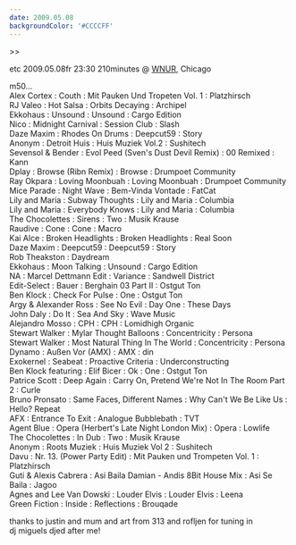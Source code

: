 ```yaml
---
date: 2009.05.08
backgroundColor: '#CCCCFF'
---
```


\>>


etc 2009.05.08fr 23:30 210minutes @ [WNUR](http://www.wnur.org/), Chicago  

m50...  
Alex Cortex : Couth : Mit Pauken Und Tropeten Vol. 1 : Platzhirsch  
RJ Valeo : Hot Salsa : Orbits Decaying : Archipel  
Ekkohaus : Unsound : Unsound : Cargo Edition  
Nico : Midnight Carnival : Session Club : Slash  
Daze Maxim : Rhodes On Drums : Deepcut59 : Story  
Anonym : Detroit Huis : Huis Muziek Vol.2 : Sushitech  
Sevensol & Bender : Evol Peed (Sven's Dust Devil Remix) : 00 Remixed : Kann  
Dplay : Browse (Ribn Remix) : Browse : Drumpoet Community  
Ray Okpara : Loving Moonbuah : Loving Moonbuah : Drumpoet Community  
Mice Parade : Night Wave : Bem-Vinda Vontade : FatCat  
Lily and Maria : Subway Thoughts : Lily and Maria : Columbia  
Lily and Maria : Everybody Knows : Lily and Maria : Columbia  
The Chocolettes : Sirens : Two : Musik Krause  
Raudive : Cone : Cone : Macro  
Kai Alce : Broken Headlights : Broken Headlights : Real Soon  
Daze Maxim : Deepcut59 : Deepcut59 : Story  
Rob Theakston : Daydream  
Ekkohaus : Moon Talking : Unsound : Cargo Edition  
NA : Marcel Dettmann Edit : Variance : Sandwell District  
Edit-Select : Bauer : Berghain 03 Part II : Ostgut Ton  
Ben Klock : Check For Pulse : One : Ostgut Ton  
Argy & Alexander Ross : See No Evil : Day One : These Days  
John Daly : Do It : Sea And Sky : Wave Music  
Alejandro Mosso : CPH : CPH : Lomidhigh Organic  
Stewart Walker : Mylar Thought Balloons : Concentricity : Persona  
Stewart Walker : Most Natural Thing In The World : Concentricity : Persona  
Dynamo : Außen Vor (AMX) : AMX : din  
Exokernel : Seabeat : Proactive Criteria : Underconstructing  
Ben Klock featuring : Elif Bicer : Ok : One : Ostgut Ton  
Patrice Scott : Deep Again : Carry On, Pretend We're Not In The Room Part 2 : Curle  
Bruno Pronsato : Same Faces, Different Names : Why Can't We Be Like Us : Hello? Repeat  
AFX : Entrance To Exit : Analogue Bubblebath : TVT  
Agent Blue : Opera (Herbert's Late Night London Mix) : Opera : Lowlife  
The Chocolettes : In Dub : Two : Musik Krause  
Anonym : Roots Muziek : Huis Muziek Vol 2 : Sushitech  
Davu : Nr. 13. (Power Party Edit) : Mit Pauken und Trompeten Vol. 1 : Platzhirsch  
Guti & Alexis Cabrera : Asi Baila Damian - Andis 8Bit House Mix : Asi Se Baila : Jagoo  
Agnes and Lee Van Dowski : Louder Elvis : Louder Elvis : Leena  
Green Fiction : Inside : Reflections : Brouqade  

thanks to justin and mum and art from 313 and rofljen for tuning in  
dj miguels djed after me!